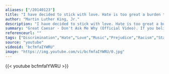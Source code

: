 ```yaml
---
aliases: ["/20140123"]
title: "I have decided to stick with love. Hate is too great a burden to bear."
author: "Martin Luther King, Jr."
description: "I have decided to stick with love. Hate is too great a burden to bear. - Martin Luther King, Jr. quotes from GetInspired365.com"
summary: "Great Caesar - Don't Ask Me Why (Official Video). If you believe in a more just and loving world, please share this with someone you care about."
referenceurl: ""
tags: ["Discrimination","Hate","Love","Music","Prejudice","Racism","Staff-Picks",]
source: "youtube"
videoid: "bcfmfaIYWRU"
image: "https://img.youtube.com/vi/bcfmfaIYWRU/0.jpg"
---
```


{{< youtube bcfmfaIYWRU >}}
